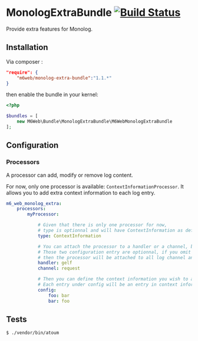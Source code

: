 # MonologExtraBundle [![Build Status](https://travis-ci.org/M6Web/MonologExtraBundle.svg?branch=master)](https://travis-ci.org/M6Web/MonologExtraBundle)

Provide extra features for Monolog.

## Installation

Via composer :

```json
"require": {
    "m6web/monolog-extra-bundle":"1.1.*"
}
```

then enable the bundle in your kernel:

```php
<?php

$bundles = [
    new M6Web\Bundle\MonologExtraBundle\M6WebMonologExtraBundle
];
```

## Configuration

### Processors

A processor can add, modify or remove log content.

For now, only one processor is available: `ContextInformationProcessor`. It allows you to add extra context information to each log entry.

```yml
m6_web_monolog_extra:
    processors:
        myProcessor:

            # Given that there is only one processor for now,
            # type is optionnal and will have ContextInformation as default value
            type: ContextInformation

            # You can attach the processor to a handler or a channel, but not both
            # Those two configuration entry are optionnal, if you omit both
            # then the processor will be attached to all log channel and handlers.
            handler: gelf
            channel: request

            # Then you can define the context information you wish to add
            # Each entry under config will be an entry in context information
            config:
                foo: bar
                bar: foo

```

## Tests

```shell
$ ./vendor/bin/atoum
```
